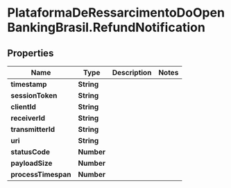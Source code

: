 # PlataformaDeRessarcimentoDoOpenBankingBrasil.RefundNotification

## Properties
Name | Type | Description | Notes
------------ | ------------- | ------------- | -------------
**timestamp** | **String** |  | 
**sessionToken** | **String** |  | 
**clientId** | **String** |  | 
**receiverId** | **String** |  | 
**transmitterId** | **String** |  | 
**uri** | **String** |  | 
**statusCode** | **Number** |  | 
**payloadSize** | **Number** |  | 
**processTimespan** | **Number** |  | 
